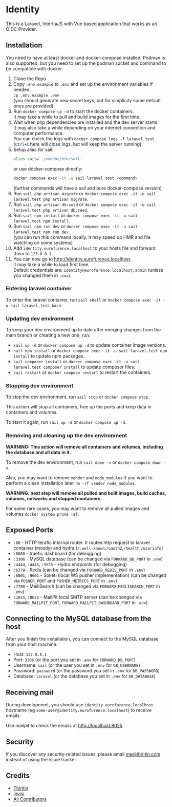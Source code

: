 # Identity

This is a Laravel, IntertiaJS with Vue based application that works as an OIDC Provider.

## Installation

You need to have at least docker and docker-compose installed.
Podman is also supported, but you need to set up the podman socket and command to be compatible with docker.

1. Clone the Repo
2. Copy `.env.example` to `.env` and set up the environment variables if needed.  
   `cp .env.example .env`  
   (you should generate new secret keys, but for simplicity some default ones are provided)
3. Run `docker compose up -d` to start the docker containers.  
   It may take a while to pull and build images for the first time.
4. Wait when php dependencies are installed and the dev server starts.  
   It may also take a while depending on your internet connection and computer performance.    
   You can check the logs with `docker compose logs -f laravel.test`
   (`Ctrl+C` here will close logs, but will keep the server running).
5. Setup alias for sail:
   ```bash
   alias sail='./vendor/bin/sail'
   ```
   or use docker-compose directly:
   ```bash
   docker compose exec -it -u sail laravel.test <command>
   ```
   (further commands will have a sail and pure docker-compose version)
6. Run `sail php artisan migrate` or `docker compose exec -it -u sail laravel.test php artisan migrate`.
7. Run `sail php artisan db:seed` or `docker compose exec -it -u sail laravel.test php artisan db:seed`.
8. Run `sail npm install` or `docker compose exec -it -u sail laravel.test npm install`.
9. Run `sail npm run dev` or `docker compose exec -it -u sail laravel.test npm run dev`.  
   (you can run this command locally. it may speed up HMR and file watching on some systems)
10. Add `identity.eurofurence.localhost` to your hosts file and forward them to `127.0.0.1`.
11. You can now go to http://identity.eurofurence.localhost.    
    it may take a while to load first time.  
    Default credentials are: `identity@eurofurence.localhost`, `admin` (unless you changed them in `.env`).

### Entering laravel container

To enter the laravel container, run `sail shell` or `docker compose exec -it -u sail laravel.test bash`.

### Updating dev environment

To keep your dev environment up to date after merging changes from the main branch or creating a new one, run:

* `sail up -d` or `docker compose up -d` to update container image versions.
* `sail npm install` or `docker compose exec -it -u sail laravel.test npm install` to update npm packages.
* `sail composer install` or `docker compose exec -it -u sail laravel.test composer install` to update composer files.
* `sail restart` or `docker compose restart` to restart the containers.

### Stopping dev environment

To stop the dev environment, run `sail stop` or `docker compose stop`.

This action will stop all containers, free up the ports and keep data in containers and volumes.

To start it again, run `sail up -d` or `docker compose up -d`.

### Removing and cleaning up the dev environment

**WARNING: This action will remove all containers and volumes, including the database and all data in it.**

To remove the dev environment, run `sail down -v` or `docker compose down -v`.

Also, you may want to remove `vendor` and `node_modules` if you want to perform
a clean installation later `rm -rf vendor node_modules`.

**WARNING: next step will remove all pulled and built images, build caches, volumes, networks and stopped containers.**

For some rare cases, you may want to remove all pulled images and volumes `docker system prune -af`.

## Exposed Ports

* `:80` - HTTP terafic internal router. It routes http request to laravel container (mostly)
  and hydra (`/.well-known`,`/oauth2`,`/health`,`/userinfo`)
* `:8080` - traefic dashboard (for debugging)
* `:3306` - MySQL database (can be changed via `FORWARD_DB_PORT` in `.env`)
* `:4444`, `:4445`, `:5555` - Hydra endpoints (for debugging)
* `:6379` - Redis (can be changed via `FORWARD_REDIS_PORT` in `.env`)
* `:6001`, `:9601` - Soketi (local WS pusher implementation)
  (can be changed via `PUSHER_PORT` and `PUSHER_METRICS_PORT` in `.env`)
* `:7700` - MeiliSearch (can be changed via `FORWARD_MEILISEARCH_PORT` in `.env`)
* `:1025`, `:8025` - MailPit local SMTP server
  (can be changed via `FORWARD_MAILPIT_PORT`, `FORWARD_MAILPIT_DASHBOARD_PORT` in `.env`)

## Connecting to the MySQL database from the host

After you finish the installation, you can connect to the MySQL database from your host machine.

* Host: `127.0.0.1`
* Port: `3306` (or the port you set in `.env` for `FORWARD_DB_PORT`)
* Username: `sail` (or the user you set in `.env` for `DB_USERNAME`)
* Password: `password` (or the password you set in `.env` for `DB_PASSWORD`)
* Database: `laravel` (or the database you set in `.env` for `DB_DATABASE`)

## Receiving mail

During development, you should use `identity.eurofurence.localhost` hostname
(eg `some-user@identity.eurofurence.localhost`) to receive emails.

Use mailpit to check the emails at [http://localhost:8025](http://localhost:8025).

## Security

If you discover any security-related issues, please email me@thiritin.com instead of using the issue tracker.

## Credits

- [Thiritin](https://github.com/thiritin)
- [Invisi](https://github.com/invisi)
- [All Contributors](../../contributors)
